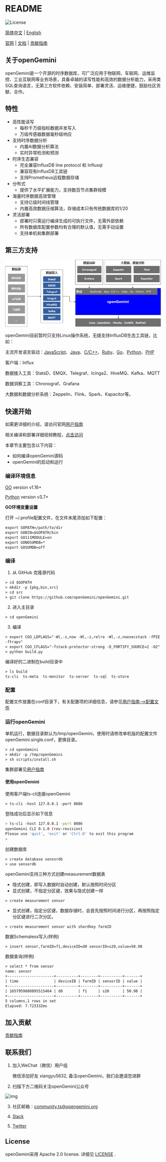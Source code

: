 # README

![License](https://img.shields.io/badge/license-Apache2.0-green)                                                                                                                                     

[简体中文]() | [English](README.md)

[官网](http://www.openGemini.org) | [文档](http://www.openGemini.org/docs) | [贡献指南](http://www.openGemini.org/contribution) 


## 关于openGemini

openGemini是一个开源的时序数据库，可广泛应用于物联网、车联网、运维监控、工业互联网等业务场景，具备卓越的读写性能和高效的数据分析能力，采用类SQL查询语言，无第三方软件依赖、安装简单、部署灵活、运维便捷，鼓励社区贡献、合作。

## 特性

- 高性能读写
  - 每秒千万级指标数据并发写入
  - 万级传感器数据毫秒级响应
- 支持时序数据分析
  - 内置AI数据分析算法
  - 实时异常检测和预测
- 时序生态兼容
  - 完全兼容InfluxDB line protocol 和 Influxql
  - 兼容现有InfluxDB工具链
  - 支持Prometheus远程数据存储
- 分布式  
  - 提供了水平扩展能力，支持数百节点集群规模
- 海量时序数据高效管理
  - 支持亿级时间线管理
  - 内置高效数据压缩算法，存储成本只有传统数据库的1/20
- 灵活部署
  - 部署时只需运行编译生成的可执行文件，无需外部依赖
  - 所有数据库配置参数均有合理的默认值，无需手动设置
  - 支持单机和集群部署
  
## 第三方支持

![image-20220927211159737](images/image-20220927211159737.png)

openGemini目前暂时只支持Linux操作系统，无缝支持InfluxDB生态工具链，比如：

主流开发语言驱动：[JavaScript](https://github.com/node-influx/node-influx)、[Java](https://github.com/influxdata/influxdb-java)、[C/C++](C/C++)、[Ruby](https://github.com/influxdata/influxdb-ruby)、[Go](https://github.com/influxdata/influxdb1-client)、[Python](https://github.com/influxdata/influxdb-python)、[PHP](https://github.com/influxdata/influxdb-php)

客户端：Influx

数据接入工具：StatsD、EMQX、Telegraf、Icinga2、HiveMQ、Kafka、MQTT

数据洞察工具：Chronograf、Grafana

大数据和数据分析系统：Zeppelin、Flink、Spark、Kapacitor等。



## 快速开始

如需更详细的介绍，请访问官网[用户指南](http://www.openGemini.org/docs)

相关编译和部署详细视频教程，[点击访问](https://www.bilibili.com/video/BV1Km4y1P7oB/?spm_id_from=333.999.0.0&vd_source=ea61c9c8b95b08ba907a4c9b78741732)

本章节主要包含以下内容：

- 如何编译openGemini源码
- openGemini的启动和运行

### 编译环境信息

[GO](https://golang.org/dl/) version v1.16+

[Python](https://www.python.org/downloads/) version v3.7+

**GO环境变量设置**

打开 ~/.profile配置文件，在文件末尾添加如下配置：

```
export GOPATH=/path/to/dir
export GOBIN=$GOPATH/bin
export GO111MODULE=on
export GONOSUMDB=*
export GOSUMDB=off
```

### 编译

1. 从 GitHub 克隆源代码

```
> cd $GOPATH
> mkdir -p {pkg,bin,src}
> cd src
> git clone https://github.com/openGemini/openGemini.git
```

2. 进入主目录

```
> cd openGemini
```

3. 编译

```
> export CGO_LDFLAGS="-Wl,-z,now -Wl,-z,relro -Wl,-z,noexecstack -fPIE -ftrapv"
> export CGO_CFLAGS="-fstack-protector-strong -D_FORTIFY_SOURCE=2 -O2"
> python build.py
```

编译好的二进制在build目录中

```
> ls build
ts-cli  ts-meta  ts-monitor  ts-server  ts-sql  ts-store  
```

### 配置

配置文件放置在conf目录下，有关配置项的详细信息，请参见[用户指南-->配置文件](http://opengemini.org/docs)

### 运行openGemini

单机运行，数据目录默认为/tmp/openGemini，使用时请修改单机版的配置文件openGemini.single.conf，更换目录。

```
> cd openGemini
> mkdir -p /tmp/openGemini
> sh scripts/install.sh
```

集群部署见[用户指南](http://opengemini.org/docs)

#### 使用openGemini

使用客户端ts-cli连接openGemini

```
> ts-cli -host 127.0.0.1 -port 8086
```

登陆成功后显示如下信息

```sh
> ts-cli -host 127.0.0.1 -port 8086
openGemini CLI 0.1.0 (rev-revision)
Please use 'quit', 'exit' or 'Ctrl-D' to exit this program
>
```

创建数据库

```
> create database sensordb
> use sensordb
```

openGemini支持三种方式创建measurement数据表

- 隐式创建，即写入数据时自动创建，默认按照时间分区
- 显式创建，不指定分区键，效果与隐式创建一样

```
> create measurement sensor
```

- 显式创建，指定分区键，数据存储时，会首先按照时间进行分区，再按照指定分区键进行二次分区。


```shell
> create measurement sensor with shardkey farmID
```

数据Schemaless写入(样例)

```
> insert sensor,farmID=f1,deviceID=d0 sensorID=s20,value=50.98
```

数据查询(样例)

```
> select * from sensor
name: sensor
+---------------------+----------+--------+----------+-------+
| time                | deviceID | farmID | sensorID | value |
+---------------------+----------+--------+----------+-------+
| 1657959880895515464 | d0       | f1     | s20      | 50.98 |
+---------------------+----------+--------+----------+-------+
5 columns,1 rows in set
Elapsed: 7.723332ms  
```

## 加入贡献

[贡献指南](./CONTRIBUTION_CN.md)

## 联系我们

1. 加入WeChat（微信）用户组

   微信添加好友 xiangyu5632, 备注openGemini，我们会邀请您进群

2. 扫描下方二维码关注openGemini公众号

![img](images/qrt.png)

3. 社区邮箱：community.ts@opengemini.org

4. [Slack](https://join.slack.com/t/huawei-ipz9493/shared_invite/zt-1bvxs3s0i-h0BzP7ibpWfqmpJO2a4iKw)

5. [Twitter](https://twitter.com/openGemini)

## License

openGemini采用 Apache 2.0 license. 详细见 [LICENSE](https://github.com/openGemini/openGemini/blob/main/LICENSE) .

